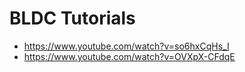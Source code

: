 # BLDC Tutorials

- https://www.youtube.com/watch?v=so6hxCqHs_I
- https://www.youtube.com/watch?v=OVXpX-CFdqE


